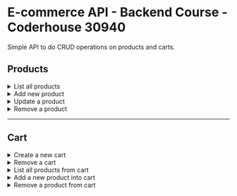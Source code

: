 # E-commerce API - Backend Course - Coderhouse 30940
Simple API to do CRUD operations on products and carts.

## Products

<details>
<summary>List all products</summary>

* URL: `/api/products`
* Method: `GET`
* Response: `200 (OK)`

JSON with products array.

```json
{
  "products": [
    {
      "id": "1652273047326",
      "timestamp": "2022-05-11T12:44:07.326Z",
      "name": "random product",
      "description": "description for a random product",
      "stock": 5,
      "price": 150,
      "code": "coder30940",
      "photo": ""
    }
  ]
}
```
</details>

<details>
    <summary>Add new product</summary>

* URL: `/api/products`
* Method: `POST`
* Response: `201 (Created)`
* Error: `400 (Bad request)`

### Required Fields

| Field       | Type   |
| ----------- | ------ |
| name        | string |
| description | string |
| photo       | string |
| code        | string |
| stock       | number |
| price       | number |

JSON with added product

```json
{
  "added": {
    "id": "1652273047326",
    "timestamp": "2022-05-11T12:44:07.326Z",
    "name": "random product",
    "description": "description for a random product",
    "stock": 5,
    "price": 150,
    "code": "coder30940",
    "photo": ""
  }
}
```
</details>


<details>
    <summary>Update a product</summary>

* URL: `/api/products/{product_id}`
* Method: `PUT`
* Response: `204 (No content)`
* Error: `404 (Not found)`

### Required Fields

| Field       | Type   |
| ----------- | ------ |
| name        | string |
| description | string |
| photo       | string |
| code        | string |
| stock       | number |
| price       | number |

</details>


<details>
    <summary>Remove a product</summary>

* URL: `/api/products/{product_id}`
* Method: `DELETE`
* Response: `204 (No content)`
* Error: `404 (Not found)`

</details>

<hr>

## Cart

<details>
    <summary>Create a new cart</summary>

* URL: `/api/cart/`
* Method: `POST`
* Response: `201 (Created)`

JSON with cart ID
```json
{
  "cart": "1652273568738"
}
```
</details>

<details>
    <summary>Remove a cart</summary>

* URL: `/api/cart/{cart_id}`
* Method: `DELETE`
* Response: `204 (No content)`
* Error: `404 (Not Found)`
</details>


<details>
    <summary>List all products from cart</summary>

* URL: `/api/cart/{cart_id}/products`
* Method: `GET`
* Response: `200 (OK)`
* Error: `404 (Not Found)`

JSON with products array
```json
{
  "products": [
    {
      "id": "1652273047326",
      "timestamp": "2022-05-11T12:44:07.326Z",
      "name": "random product",
      "description": "description for a random product",
      "stock": 5,
      "price": 150,
      "code": "coder30940",
      "photo": ""
    }
  ]
}
```
</details>

<details>
    <summary>Add a new product into cart</summary>

* URL: `/api/cart/{cart_id}/products/{product_id}`
* Method: `POST`
* Response: `204 (No content)`
* Error: `404 (Not Found)`
  
</details>

<details>
    <summary>Remove a product from cart</summary>

* URL: `/api/cart/{cart_id}/products/{product_id}`
* Method: `DELETE`
* Response: `204 (No content)`
* Error: `404 (Not Found)`
</details>
